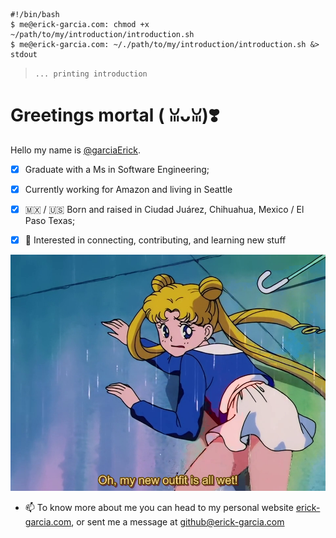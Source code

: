 ```console
#!/bin/bash
$ me@erick-garcia.com: chmod +x ~/path/to/my/introduction/introduction.sh
$ me@erick-garcia.com: ~/./path/to/my/introduction/introduction.sh &> stdout
```

> `... printing introduction`

# Greetings mortal  ( ꈍᴗꈍ)❣️

Hello my name is [@garciaErick](https://github.com/garciaErick).

* [x] Graduate with a Ms in Software Engineering;
* [x] Currently working for Amazon and living in Seattle
* [x] 🇲🇽 / 🇺🇸 Born and raised in Ciudad Juárez, Chihuahua, Mexico / El Paso Texas;
* [x] 👀 Interested in connecting, contributing, and learning new stuff


![Alt txt](sailor_wet.png "hello")

- 📫 To know more about me you can head to my personal website [erick-garcia.com](https://erick-garcia.com/), or sent me a message at github@erick-garcia.com
